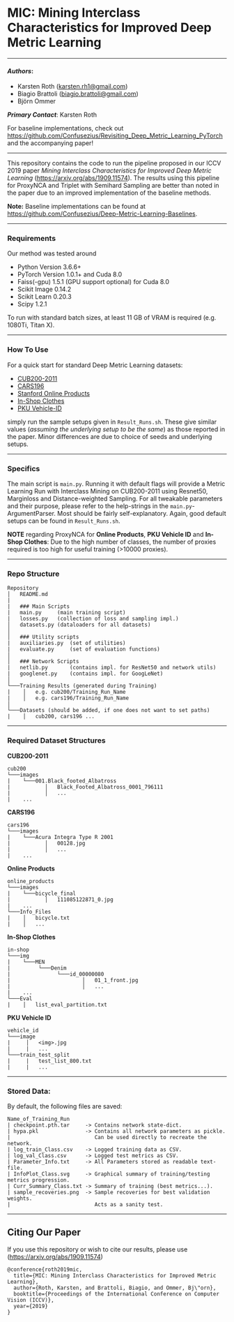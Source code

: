 # MIC: Mining Interclass Characteristics for Improved Deep Metric Learning
---
#### ___Authors___:
* Karsten Roth (karsten.rh1@gmail.com)
* Biagio Brattoli (biagio.brattoli@gmail.com)
* Björn Ommer

___Primary Contact___: Karsten Roth

For baseline implementations, check out https://github.com/Confusezius/Revisiting_Deep_Metric_Learning_PyTorch and the accompanying paper!

---
This repository contains the code to run the pipeline proposed in our ICCV 2019 paper _Mining Interclass Characteristics for Improved Deep Metric Learning_ (https://arxiv.org/abs/1909.11574). The results using this pipeline for ProxyNCA and Triplet with Semihard Sampling are better than noted in the paper due to an improved implementation of the baseline methods.

**Note:** Baseline implementations can be found at https://github.com/Confusezius/Deep-Metric-Learning-Baselines.

---
### Requirements
Our method was tested around
* Python Version 3.6.6+
* PyTorch Version 1.0.1+ and Cuda 8.0
* Faiss(-gpu) 1.5.1 (GPU support optional) for Cuda 8.0
* Scikit Image 0.14.2
* Scikit Learn 0.20.3
* Scipy 1.2.1

To run with standard batch sizes, at least 11 GB of VRAM is required (e.g. 1080Ti, Titan X).

---

### How To Use
For a quick start for standard Deep Metric Learning datasets:

* [CUB200-2011](http://www.vision.caltech.edu/visipedia/CUB-200.html)
* [CARS196](https://ai.stanford.edu/~jkrause/cars/car_dataset.html)
* [Stanford Online Products](http://cvgl.stanford.edu/projects/lifted_struct/)
* [In-Shop Clothes](http://mmlab.ie.cuhk.edu.hk/projects/DeepFashion/InShopRetrieval.html)
* [PKU Vehicle-ID](https://www.pkuml.org/resources/pku-vds.html)


simply run the sample setups given in `Result_Runs.sh`. These give similar values (*assuming the underlying setup to be the same*) as those reported in the paper. Minor differences are due to choice of seeds and underlying setups.  

---

### Specifics
The main script is `main.py`. Running it with default flags will provide a Metric Learning Run with Interclass Mining on CUB200-2011 using Resnet50, Marginloss and Distance-weighted Sampling. For all tweakable parameters and their purpose, please refer to the help-strings in the `main.py`-ArgumentParser. Most should be fairly self-explanatory. Again, good default setups can be found in `Result_Runs.sh`.   

__NOTE__ regarding ProxyNCA for __Online Products__, __PKU Vehicle ID__ and __In-Shop Clothes__: Due to the high number of classes, the number of proxies required is too high for useful training (>10000 proxies).


---

### Repo Structure
```
Repository
│   README.md
|
|   ### Main Scripts
|   main.py     (main training script)
|   losses.py   (collection of loss and sampling impl.)
│   datasets.py (dataloaders for all datasets)
│   
│   ### Utility scripts
|   auxiliaries.py  (set of utilities)
|   evaluate.py     (set of evaluation functions)
│   
│   ### Network Scripts
|   netlib.py       (contains impl. for ResNet50 and network utils)
|   googlenet.py    (contains impl. for GoogLeNet)
│   
└───Training Results (generated during Training)
|    │   e.g. cub200/Training_Run_Name
|    │   e.g. cars196/Training_Run_Name
│   
└───Datasets (should be added, if one does not want to set paths)
|    │   cub200, cars196 ...
```

---


### Required Dataset Structures
__CUB200-2011__
```
cub200
└───images
|    └───001.Black_footed_Albatross
|           │   Black_Footed_Albatross_0001_796111
|           │   ...
|    ...
```

__CARS196__
```
cars196
└───images
|    └───Acura Integra Type R 2001
|           │   00128.jpg
|           │   ...
|    ...
```

__Online Products__
```
online_products
└───images
|    └───bicycle_final
|           │   111085122871_0.jpg
|    ...
└───Info_Files
|    │   bicycle.txt
|    │   ...
```

__In-Shop Clothes__
```
in-shop
└───img
|    └───MEN
|         └───Denim
|               └───id_00000080
|                       │   01_1_front.jpg
|                       │   ...
|    ...
└───Eval
|    │   list_eval_partition.txt
```


__PKU Vehicle ID__
```
vehicle_id
└───image
|     │   <img>.jpg
|     |   ...
└───train_test_split
|     |   test_list_800.txt
|     |   ...
```

---

### Stored Data:
By default, the following files are saved:
```
Name_of_Training_Run
| checkpoint.pth.tar     -> Contains network state-dict.
| hypa.pkl               -> Contains all network parameters as pickle.
|                           Can be used directly to recreate the network.
| log_train_Class.csv    -> Logged training data as CSV.                      
| log_val_Class.csv      -> Logged test metrics as CSV.                    
| Parameter_Info.txt     -> All Parameters stored as readable text-file.
| InfoPlot_Class.svg     -> Graphical summary of training/testing metrics progression.
| Curr_Summary_Class.txt -> Summary of training (best metrics...).                      
| sample_recoveries.png  -> Sample recoveries for best validation weights.
|                           Acts as a sanity test.
```

---

## Citing Our Paper
If you use this repository or wish to cite our results, please use (https://arxiv.org/abs/1909.11574)
```
@conference{roth2019mic,
  title={MIC: Mining Interclass Characteristics for Improved Metric Learning},
  author={Roth, Karsten, and Brattoli, Biagio, and Ommer, Bj\"orn},
  booktitle={Proceedings of the International Conference on Computer Vision (ICCV)},
  year={2019}
}
```
